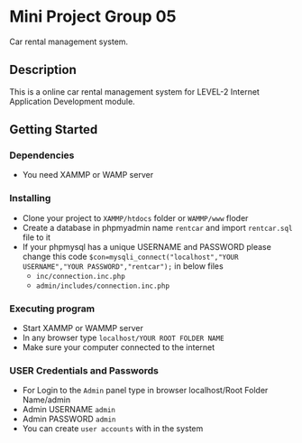 # Mini Project Group 05

Car rental management system.

## Description

This is a online car rental management system for LEVEL-2 Internet Application Development module.

## Getting Started

### Dependencies

* You need XAMMP or WAMP server

### Installing

* Clone your project to ```XAMMP/htdocs``` folder or ```WAMMP/www``` floder
* Create a database in phpmyadmin name ```rentcar``` and import ```rentcar.sql``` file to it
* If your phpmysql has a unique USERNAME and PASSWORD please change this code ```$con=mysqli_connect("localhost","YOUR USERNAME","YOUR PASSWORD","rentcar");``` in below files
   * ```inc/connection.inc.php```
   * ```admin/includes/connection.inc.php```

### Executing program
 
* Start XAMMP or WAMMP server 
* In any browser type ```localhost/YOUR ROOT FOLDER NAME```
* Make sure your computer connected to the internet


### USER Credentials and Passwords

* For Login to the ```Admin``` panel type in browser localhost/Root Folder Name/admin
* Admin USERNAME ```admin```
* Admin PASSWORD ```admin```
* You can create ```user accounts``` with in the system
